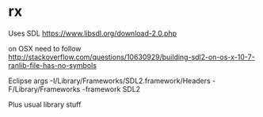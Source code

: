rx
==

Uses SDL https://www.libsdl.org/download-2.0.php

on OSX need to follow
http://stackoverflow.com/questions/10630929/building-sdl2-on-os-x-10-7-ranlib-file-has-no-symbols

Eclipse args
-I/Library/Frameworks/SDL2.framework/Headers -F/Library/Frameworks -framework SDL2

Plus usual library stuff
